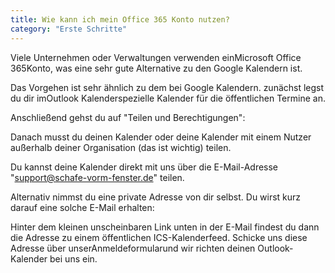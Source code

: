 ```yaml
---
title: Wie kann ich mein Office 365 Konto nutzen?
category: "Erste Schritte"
---
```


Viele Unternehmen oder Verwaltungen verwenden einMicrosoft Office 365Konto, was eine sehr gute Alternative zu den Google Kalendern ist.

Das Vorgehen ist sehr ähnlich zu dem bei Google Kalendern. zunächst legst du dir imOutlook Kalenderspezielle Kalender für die
öffentlichen Termine an.

Anschließend gehst du auf "Teilen und Berechtigungen":

Danach musst du deinen Kalender oder deine Kalender mit einem Nutzer außerhalb deiner
Organisation (das ist wichtig) teilen.

Du kannst deine Kalender direkt mit uns über die E-Mail-Adresse
"<support@schafe-vorm-fenster.de>" teilen.

Alternativ nimmst du eine private Adresse von dir selbst. Du wirst kurz darauf eine solche
E-Mail erhalten:

Hinter dem kleinen unscheinbaren Link unten in der E-Mail findest du dann die Adresse zu
einem öffentlichen ICS-Kalenderfeed. Schicke uns diese Adresse über unserAnmeldeformularund wir richten deinen
Outlook-Kalender bei uns ein.
